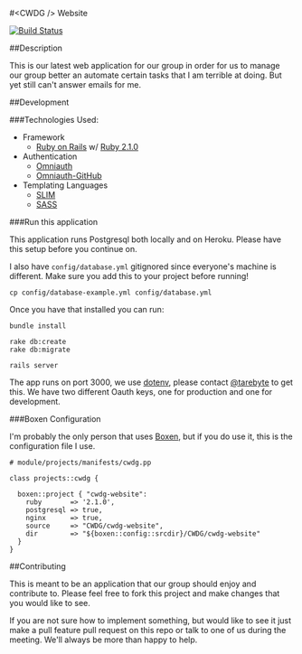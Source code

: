 #&lt;CWDG /&gt; Website

[![Build Status](https://travis-ci.org/CWDG/cwdg-website.svg)](https://travis-ci.org/CWDG/cwdg-website)

##Description

This is our latest web application for our group in
order for us to manage our group better an automate
certain tasks that I am terrible at doing.
But yet still can't answer emails for me.

##Development

###Technologies Used:

* Framework
  * [Ruby on Rails](http://rubyonrails.org/) w/ [Ruby 2.1.0](http://ruby-lang.org)
* Authentication
  * [Omniauth](https://github.com/intridea/omniauth)
  * [Omniauth-GitHub](https://github.com/intridea/omniauth-github)
* Templating Languages
  * [SLIM](http://slim-lang.com)
  * [SASS](http://sass-lang.com/)

###Run this application

This application runs Postgresql both locally and on Heroku.
Please have this setup before you continue on.

I also have `config/database.yml` gitignored since everyone's machine is different.
Make sure you add this to your project before running!

`cp config/database-example.yml config/database.yml`

Once you have that installed you can run:

    bundle install

    rake db:create
    rake db:migrate

    rails server

The app runs on port 3000, we use [dotenv](http://github.com/bkeepers/dotenv), please contact [@tarebyte](http://github.com/tarebyte)
to get this. We have two different Oauth keys, one for production and one for development.

###Boxen Configuration

I'm probably the only person that uses [Boxen](http://boxen.github.com),
but if you do use it, this is the configuration file I use.

```puppet
# module/projects/manifests/cwdg.pp

class projects::cwdg {

  boxen::project { "cwdg-website":
    ruby       => '2.1.0',
    postgresql => true,
    nginx      => true,
    source     => "CWDG/cwdg-website",
    dir        => "${boxen::config::srcdir}/CWDG/cwdg-website"
  }
}
```

##Contributing

This is meant to be an application that our group should enjoy and contribute to.
Please feel free to fork this project and make changes that you would like to see.

If you are not sure how to implement something, but would like to see it just make a pull feature pull
request on this repo or talk to one of us during the meeting. We'll always be more than happy to help.
